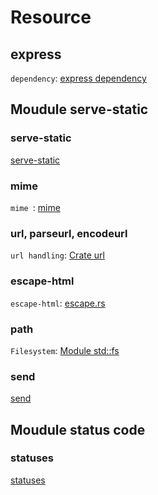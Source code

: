 # Resource

## express 

`dependency`: [express dependency](https://gist.github.com/rainy-me/b0ee1ac3dc12e2c610a54f7d079b68c4)

## Moudule serve-static

### serve-static

[serve-static](https://github.com/expressjs/serve-static)

### mime

`mime `: [mime](https://github.com/broofa/node-mime)

### url, parseurl, encodeurl

`url handling`: [Crate url](https://docs.rs/url/1.6.0/url/index.html)

### escape-html

`escape-html`: [escape.rs](https://github.com/rust-lang/rust/blob/master/src/librustdoc/html/escape.rs)

### path

`Filesystem`: [Module std::fs](https://doc.rust-lang.org/std/fs/index.html)

### send

[send](https://github.com/pillarjs/send)

## Moudule status code

### statuses

[statuses](https://github.com/jshttp/statuses)
